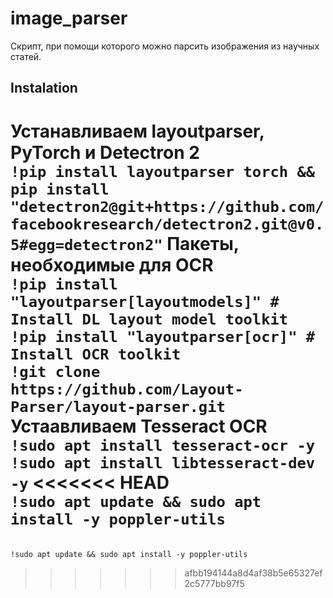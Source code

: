 # image_parser
Скрипт, при помощи которого можно парсить изображения из научных статей.

## Instalation
Устанавливаем layoutparser, PyTorch и Detectron 2
</br>`!pip install layoutparser torch && pip install "detectron2@git+https://github.com/facebookresearch/detectron2.git@v0.5#egg=detectron2"`
Пакеты, необходимые для OCR
</br>`!pip install "layoutparser[layoutmodels]" # Install DL layout model toolkit`
</br>`!pip install "layoutparser[ocr]" # Install OCR toolkit`
</br>`!git clone https://github.com/Layout-Parser/layout-parser.git`
</br>Устаавливаем Tesseract OCR
</br>`!sudo apt install tesseract-ocr -y`
</br>`!sudo apt install libtesseract-dev -y`
<<<<<<< HEAD
</br>`!sudo apt update && sudo apt install -y poppler-utils`
=======
</br>`!sudo apt update && sudo apt install -y poppler-utils`
>>>>>>> afbb194144a8d4af38b5e65327ef2c5777bb97f5
